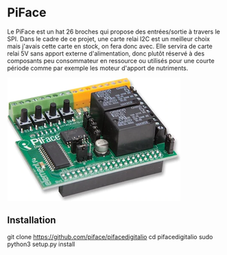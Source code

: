 # PiFace

Le PiFace est un hat 26 broches qui propose des entrées/sortie à travers le SPI. Dans le cadre de ce projet, une carte relai I2C est un meilleur choix mais j'avais cette carte en stock, on fera donc avec.
Elle servira de carte relai 5V sans apport externe d'alimentation, donc plutôt réservé à des composants peu consommateur en ressource ou utilisés pour une courte période comme par exemple les moteur d'apport de nutriments.

![Photo de la carte](piface.jpg)

## Installation 

git clone https://github.com/piface/pifacedigitalio
cd pifacedigitalio
sudo python3 setup.py install


